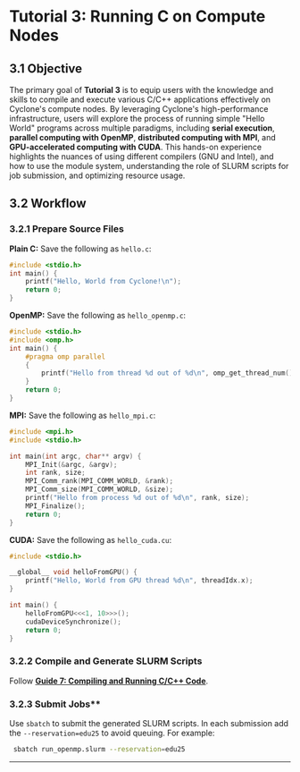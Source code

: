 <!--
 t03_C_Cpp.md

 CaSToRC, The Cyprus Institute

 (c) 2024 The Cyprus Institute

 Contributing Authors:
 Christodoulos Stylianou (c.stylianou@cyi.ac.cy)
 
 Licensed under the Apache License, Version 2.0 (the "License");
 you may not use this file except in compliance with the License.
 You may obtain a copy of the License at
 
     https://www.apache.org/licenses/LICENSE-2.0
 
 Unless required by applicable law or agreed to in writing, software
 distributed under the License is distributed on an "AS IS" BASIS,
 WITHOUT WARRANTIES OR CONDITIONS OF ANY KIND, either express or implied.
 See the License for the specific language governing permissions and
 limitations under the License.
-->

# **Tutorial 3: Running C on Compute Nodes**
## **3.1 Objective**

The primary goal of **Tutorial 3** is to equip users with the knowledge and skills to compile and execute various C/C++ applications effectively on Cyclone's compute nodes. By leveraging Cyclone's high-performance infrastructure, users will explore the process of running simple "Hello World" programs across multiple paradigms, including **serial execution**, **parallel computing with OpenMP**, **distributed computing with MPI**, and **GPU-accelerated computing with CUDA**. This hands-on experience highlights the nuances of using different compilers (GNU and Intel), and how to use the module system, understanding the role of SLURM scripts for job submission, and optimizing resource usage.

## **3.2 Workflow**
### **3.2.1 Prepare Source Files**

**Plain C:** Save the following as `hello.c`:
```c
#include <stdio.h>
int main() {
    printf("Hello, World from Cyclone!\n");
    return 0;
}
```

**OpenMP:** Save the following as `hello_openmp.c`:
```c
#include <stdio.h>
#include <omp.h>
int main() {
    #pragma omp parallel
    {
        printf("Hello from thread %d out of %d\n", omp_get_thread_num(), omp_get_num_threads());
    }
    return 0;
}
```

**MPI:** Save the following as `hello_mpi.c`:
```c
#include <mpi.h>
#include <stdio.h>

int main(int argc, char** argv) {
    MPI_Init(&argc, &argv);
    int rank, size;
    MPI_Comm_rank(MPI_COMM_WORLD, &rank);
    MPI_Comm_size(MPI_COMM_WORLD, &size);
    printf("Hello from process %d out of %d\n", rank, size);
    MPI_Finalize();
    return 0;
}
```

**CUDA:** Save the following as `hello_cuda.cu`:
```cpp
#include <stdio.h>

__global__ void helloFromGPU() {
    printf("Hello, World from GPU thread %d\n", threadIdx.x);
}

int main() {
    helloFromGPU<<<1, 10>>>();
    cudaDeviceSynchronize();
    return 0;
}
```

### **3.2.2 Compile and Generate SLURM Scripts**
   Follow **[Guide 7: Compiling and Running C/C++ Code](../Guides/g07_Cyclone_Compiling.md)**.

### 3.2.3 Submit Jobs**
   Use `sbatch` to submit the generated SLURM scripts. In each submission add the `--reservation=edu25` to avoid queuing. For example:
   ```bash
    sbatch run_openmp.slurm --reservation=edu25
   ```

---